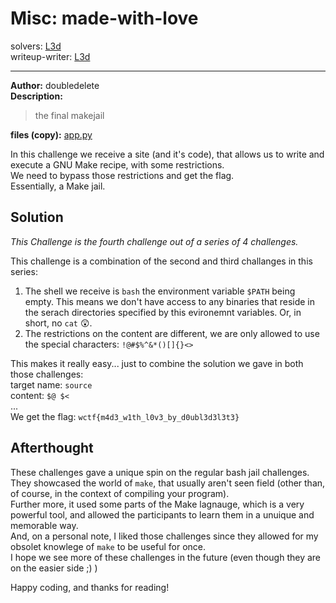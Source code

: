 
# Misc: made-with-love
solvers: [L3d](https://github.com/imL3d)  
writeup-writer: [L3d](https://github.com/imL3d)  
___
**Author:** doubledelete  
**Description:**
> the final makejail

**files (copy):** [app.py](files/app.py)  

In this challenge we receive a site (and it's code), that allows us to write and execute a GNU Make recipe, with some restrictions.  
We need to bypass those restrictions and get the flag.  
Essentially, a Make jail.  

## Solution

*This Challenge is the fourth challenge out of a series of 4 challenges.*  


This challenge is a combination of the second and third challanges in this series:  
1. The shell we receive is `bash` the environment variable `$PATH` being empty. This means we don't have access to any binaries that reside in the serach directories specified by this evironemnt variables. Or, in short, no `cat` 😲.
2. The restrictions on the content are different, we are only allowed to use the special characters: `!@#$%^&*()[]{}<> `


This makes it really easy... just to combine the solution we gave in both those challenges:  
target name: `source`  
content: `$@ $<`  
...  
We get the flag: `wctf{m4d3_w1th_l0v3_by_d0ubl3d3l3t3}`  


## Afterthought

These challenges gave a unique spin on the regular bash jail challenges.  
They showcased the world of `make`, that usually aren't seen field (other than, of course, in the context of compiling your program).  
Further more, it used some parts of the Make lagnauge, which is a very powerful tool, and allowed the participants to learn them in a unuique and memorable way.   
And, on a personal note, I liked those challenges since they allowed for my obsolet knowlege of `make` to be useful for once.  
I hope we see more of these challenges in the future (even though they are on the easier side ;) )  

Happy coding, and thanks for reading!